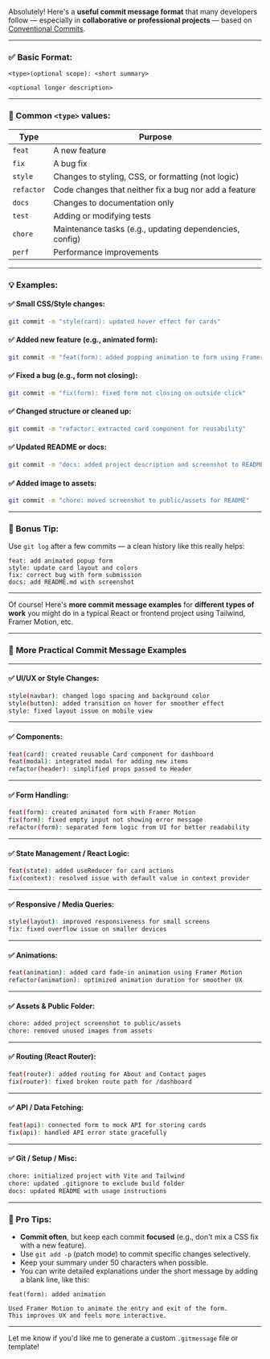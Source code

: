 Absolutely! Here's a **useful commit message format** that many developers follow — especially in **collaborative or professional projects** — based on [Conventional Commits](https://www.conventionalcommits.org/).

---

### ✅ Basic Format:

```
<type>(optional scope): <short summary>

<optional longer description>
```

---

### 🔹 Common `<type>` values:

| Type       | Purpose                                                 |
| ---------- | ------------------------------------------------------- |
| `feat`     | A new feature                                           |
| `fix`      | A bug fix                                               |
| `style`    | Changes to styling, CSS, or formatting (not logic)      |
| `refactor` | Code changes that neither fix a bug nor add a feature   |
| `docs`     | Changes to documentation only                           |
| `test`     | Adding or modifying tests                               |
| `chore`    | Maintenance tasks (e.g., updating dependencies, config) |
| `perf`     | Performance improvements                                |

---

### 💡 Examples:

#### ✅ Small CSS/Style changes:

```bash
git commit -m "style(card): updated hover effect for cards"
```

#### ✅ Added new feature (e.g., animated form):

```bash
git commit -m "feat(form): added popping animation to form using Framer Motion"
```

#### ✅ Fixed a bug (e.g., form not closing):

```bash
git commit -m "fix(form): fixed form not closing on outside click"
```

#### ✅ Changed structure or cleaned up:

```bash
git commit -m "refactor: extracted card component for reusability"
```

#### ✅ Updated README or docs:

```bash
git commit -m "docs: added project description and screenshot to README"
```

#### ✅ Added image to assets:

```bash
git commit -m "chore: moved screenshot to public/assets for README"
```

---

### 🧠 Bonus Tip:

Use `git log` after a few commits — a clean history like this really helps:

```
feat: add animated popup form
style: update card layout and colors
fix: correct bug with form submission
docs: add README.md with screenshot
```

---

Of course! Here's **more commit message examples** for **different types of work** you might do in a typical React or frontend project using Tailwind, Framer Motion, etc.

---

### 🔧 **More Practical Commit Message Examples**

---

#### ✅ UI/UX or Style Changes:

```bash
style(navbar): changed logo spacing and background color
style(button): added transition on hover for smoother effect
style: fixed layout issue on mobile view
```

---

#### ✅ Components:

```bash
feat(card): created reusable Card component for dashboard
feat(modal): integrated modal for adding new items
refactor(header): simplified props passed to Header
```

---

#### ✅ Form Handling:

```bash
feat(form): created animated form with Framer Motion
fix(form): fixed empty input not showing error message
refactor(form): separated form logic from UI for better readability
```

---

#### ✅ State Management / React Logic:

```bash
feat(state): added useReducer for card actions
fix(context): resolved issue with default value in context provider
```

---

#### ✅ Responsive / Media Queries:

```bash
style(layout): improved responsiveness for small screens
fix: fixed overflow issue on smaller devices
```

---

#### ✅ Animations:

```bash
feat(animation): added card fade-in animation using Framer Motion
refactor(animation): optimized animation duration for smoother UX
```

---

#### ✅ Assets & Public Folder:

```bash
chore: added project screenshot to public/assets
chore: removed unused images from assets
```

---

#### ✅ Routing (React Router):

```bash
feat(router): added routing for About and Contact pages
fix(router): fixed broken route path for /dashboard
```

---

#### ✅ API / Data Fetching:

```bash
feat(api): connected form to mock API for storing cards
fix(api): handled API error state gracefully
```

---

#### ✅ Git / Setup / Misc:

```bash
chore: initialized project with Vite and Tailwind
chore: updated .gitignore to exclude build folder
docs: updated README with usage instructions
```

---

### 🧠 Pro Tips:

- **Commit often**, but keep each commit **focused** (e.g., don't mix a CSS fix with a new feature).
- Use `git add -p` (patch mode) to commit specific changes selectively.
- Keep your summary under 50 characters when possible.
- You can write detailed explanations under the short message by adding a blank line, like this:

```
feat(form): added animation

Used Framer Motion to animate the entry and exit of the form.
This improves UX and feels more interactive.
```

---

Let me know if you'd like me to generate a custom `.gitmessage` file or template!
